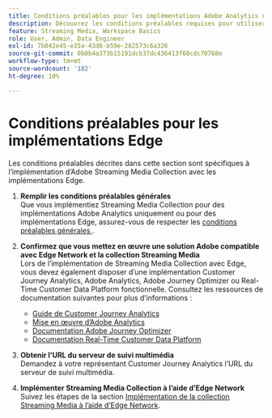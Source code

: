 ```yaml
---
title: Conditions préalables pour les implémentations Adobe Analytics uniquement
description: Découvrez les conditions préalables requises pour utiliser Streaming Media Collection avec des implémentations Adobe Analytics uniquement ou des implémentations Edge
feature: Streaming Media, Workspace Basics
role: User, Admin, Data Engineer
exl-id: 7b042e45-e35a-43d6-b59e-282573c6a326
source-git-commit: 0b0b4a373b15191dcb37dc436413f68cdc70768e
workflow-type: tm+mt
source-wordcount: '182'
ht-degree: 10%

---
```


# Conditions préalables pour les implémentations Edge

Les conditions préalables décrites dans cette section sont spécifiques à l’implémentation d’Adobe Streaming Media Collection avec les implémentations Edge.

1. **Remplir les conditions préalables générales**<br>
Que vous implémentiez Streaming Media Collection pour des implémentations Adobe Analytics uniquement ou pour des implémentations Edge, assurez-vous de respecter les [ conditions préalables générales ](/help/getting-started/prereqs.md).

1. **Confirmez que vous mettez en œuvre une solution Adobe compatible avec Edge Network et la collection Streaming Media**<br>
Lors de l’implémentation de Streaming Media Collection avec Edge, vous devez également disposer d’une implémentation Customer Journey Analytics, Adobe Analytics, Adobe Journey Optimizer ou Real-Time Customer Data Platform fonctionnelle. Consultez les ressources de documentation suivantes pour plus d’informations :
   * [Guide de Customer Journey Analytics](https://experienceleague.adobe.com/docs/analytics-platform/using/cja-landing.html?lang=fr)
   * [Mise en œuvre d’Adobe Analytics](https://experienceleague.adobe.com/docs/analytics/implementation/home.html?lang=fr)
   * [Documentation Adobe Journey Optimizer](https://experienceleague.adobe.com/docs/journey-optimizer.html?lang=fr)
   * [Documentation Real-Time Customer Data Platform](https://experienceleague.adobe.com/docs/real-time-customer-data-platform.html?lang=fr)

1. **Obtenir l’URL du serveur de suivi multimédia**<br>
Demandez à votre représentant Customer Journey Analytics l’URL du serveur de suivi multimédia. <!-- This is the `collection-api-server` URL for the Mobile SDK, the JavaScript SDK, and the non-collection-api tracking server for Roku. Domain names for API implementation is: `[your_namespace].hb-api.omtrdc.net`. -->

1. **Implémenter Streaming Media Collection à l’aide d’Edge Network**<br>
Suivez les étapes de la section [Implémentation de la collection Streaming Media à l’aide d’Edge Network](/help/implementation/edge/implementation-edge.md).
